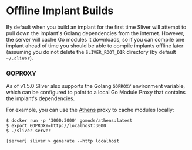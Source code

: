 # Offline Implant Builds

By default when you build an implant for the first time Sliver will attempt to pull down the implant's Golang dependencies from the internet. However, the server will cache Go modules it downloads, so if you can compile one implant ahead of time you should be able to compile implants offline later (assuming you do not delete the `SLIVER_ROOT_DIR` directory (by default `~/.sliver`).

### GOPROXY

As of v1.5.0 Sliver also supports the Golang `GOPROXY` environment variable, which can be configured to point to a local Go Module Proxy that contains the implant's dependencies.

For example, you can use the [Athens](https://docs.gomods.io/) proxy to cache modules locally:

```
$ docker run -p '3000:3000' gomods/athens:latest
$ export GOPROXY=http://localhost:3000
$ ./sliver-server

[server] sliver > generate --http localhost
```
